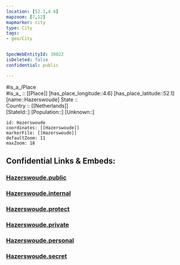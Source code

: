```yaml
---
location: [52.1,4.6] 
mapzoom: [7,12] 
mapmarker: city 
type: City
tags:
- geo/City


SpocWebEntityId: 30822
isDeleted: false
confidential: public

---
```

#is_a_/Place  
#is_a_ :: [[Place]] 
[has_place_longitude::4.6] 
[has_place_latitude::52.1] 
[name::Hazerswoude] 
State ::  
Country :: [[Netherlands]]  
[StateId::] 
[Population::] 
[Unknown::] 


```leaflet
id: Hazerswoude
coordinates: [[Hazerswoude]] 
markerFile: [[Hazerswoude]] 
defaultZoom: 11 
maxZoom: 18
```


## Confidential Links & Embeds: 

### [Hazerswoude.public](/_public/\Earth\Continent\Europe\Europe~West\Netherlands\Provinces~Netherlands\Zuid-Holland\CityHazerswoude.public.md) 

### [Hazerswoude.internal](/_internal/\Earth\Continent\Europe\Europe~West\Netherlands\Provinces~Netherlands\Zuid-Holland\CityHazerswoude.internal.md) 

### [Hazerswoude.protect](/_protect/\Earth\Continent\Europe\Europe~West\Netherlands\Provinces~Netherlands\Zuid-Holland\CityHazerswoude.protect.md) 

### [Hazerswoude.private](/_private/\Earth\Continent\Europe\Europe~West\Netherlands\Provinces~Netherlands\Zuid-Holland\CityHazerswoude.private.md) 

### [Hazerswoude.personal](/_personal/\Earth\Continent\Europe\Europe~West\Netherlands\Provinces~Netherlands\Zuid-Holland\CityHazerswoude.personal.md) 

### [Hazerswoude.secret](/_secret/\Earth\Continent\Europe\Europe~West\Netherlands\Provinces~Netherlands\Zuid-Holland\CityHazerswoude.secret.md)

